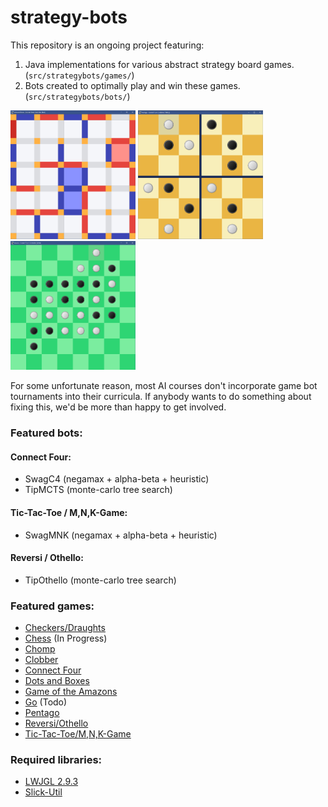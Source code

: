 # strategy-bots
This repository is an ongoing project featuring:
1. Java implementations for various abstract strategy board games. (`src/strategybots/games/`)
2. Bots created to optimally play and win these games. (`src/strategybots/bots/`)

<p float="left">
  <img src="/img/DotsAndBoxes.PNG" width="200" />
  <img src="/img/Pentago.PNG" width="200" /> 
  <img src="/img/Reversi.PNG" width="200" />
</p>

For some unfortunate reason, most AI courses don't incorporate game bot tournaments into their curricula. If anybody wants to do something about fixing this, we'd be more than happy to get involved.

### Featured bots:
#### Connect Four:
* SwagC4 (negamax + alpha-beta + heuristic)
* TipMCTS (monte-carlo tree search)
#### Tic-Tac-Toe / M,N,K-Game:
* SwagMNK (negamax + alpha-beta + heuristic)
#### Reversi / Othello:
* TipOthello (monte-carlo tree search)

### Featured games:
* [Checkers/Draughts](https://en.wikipedia.org/wiki/English_draughts)
* [Chess](https://en.wikipedia.org/wiki/Chess) (In Progress)
* [Chomp](https://en.wikipedia.org/wiki/Chomp)
* [Clobber](https://en.wikipedia.org/wiki/Clobber)
* [Connect Four](https://en.wikipedia.org/wiki/Connect_Four)
* [Dots and Boxes](https://en.wikipedia.org/wiki/Dots_and_Boxes)
* [Game of the Amazons](https://en.wikipedia.org/wiki/Game_of_the_Amazons)
* [Go](https://en.wikipedia.org/wiki/Go_(game)) (Todo)
* [Pentago](https://en.wikipedia.org/wiki/Pentago)
* [Reversi/Othello](https://en.wikipedia.org/wiki/Reversi)
* [Tic-Tac-Toe/M,N,K-Game](https://en.wikipedia.org/wiki/M,n,k-game)

### Required libraries:
 * [LWJGL 2.9.3](http://legacy.lwjgl.org/)
 * [Slick-Util](http://slick.ninjacave.com/slick-util/)
